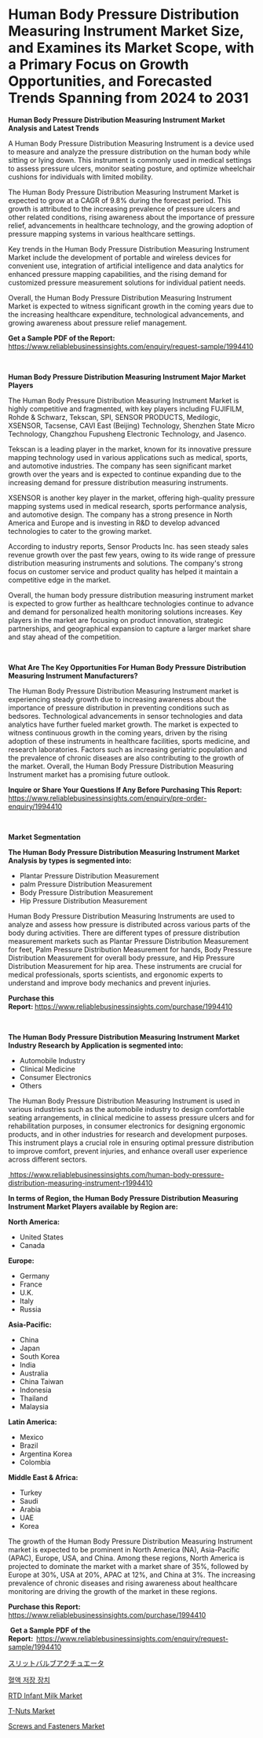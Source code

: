<p><h1>Human Body Pressure Distribution Measuring Instrument Market Size, and Examines its Market Scope, with a Primary Focus on Growth Opportunities, and Forecasted Trends Spanning from 2024 to 2031</h1></p><p><strong>Human Body Pressure Distribution Measuring Instrument Market Analysis and Latest Trends</strong></p>
<p><p>A Human Body Pressure Distribution Measuring Instrument is a device used to measure and analyze the pressure distribution on the human body while sitting or lying down. This instrument is commonly used in medical settings to assess pressure ulcers, monitor seating posture, and optimize wheelchair cushions for individuals with limited mobility.</p><p>The Human Body Pressure Distribution Measuring Instrument Market is expected to grow at a CAGR of 9.8% during the forecast period. This growth is attributed to the increasing prevalence of pressure ulcers and other related conditions, rising awareness about the importance of pressure relief, advancements in healthcare technology, and the growing adoption of pressure mapping systems in various healthcare settings.</p><p>Key trends in the Human Body Pressure Distribution Measuring Instrument Market include the development of portable and wireless devices for convenient use, integration of artificial intelligence and data analytics for enhanced pressure mapping capabilities, and the rising demand for customized pressure measurement solutions for individual patient needs.</p><p>Overall, the Human Body Pressure Distribution Measuring Instrument Market is expected to witness significant growth in the coming years due to the increasing healthcare expenditure, technological advancements, and growing awareness about pressure relief management.</p></p>
<p><strong>Get a Sample PDF of the Report:&nbsp;</strong> <a href="https://www.reliablebusinessinsights.com/enquiry/request-sample/1994410">https://www.reliablebusinessinsights.com/enquiry/request-sample/1994410</a></p>
<p>&nbsp;</p>
<p><strong>Human Body Pressure Distribution Measuring Instrument Major Market Players</strong></p>
<p><p>The Human Body Pressure Distribution Measuring Instrument Market is highly competitive and fragmented, with key players including FUJIFILM, Rohde & Schwarz, Tekscan, SPI, SENSOR PRODUCTS, Medilogic, XSENSOR, Tacsense, CAVI East (Beijing) Technology, Shenzhen State Micro Technology, Changzhou Fupusheng Electronic Technology, and Jasenco.</p><p>Tekscan is a leading player in the market, known for its innovative pressure mapping technology used in various applications such as medical, sports, and automotive industries. The company has seen significant market growth over the years and is expected to continue expanding due to the increasing demand for pressure distribution measuring instruments.</p><p>XSENSOR is another key player in the market, offering high-quality pressure mapping systems used in medical research, sports performance analysis, and automotive design. The company has a strong presence in North America and Europe and is investing in R&D to develop advanced technologies to cater to the growing market.</p><p>According to industry reports, Sensor Products Inc. has seen steady sales revenue growth over the past few years, owing to its wide range of pressure distribution measuring instruments and solutions. The company's strong focus on customer service and product quality has helped it maintain a competitive edge in the market.</p><p>Overall, the human body pressure distribution measuring instrument market is expected to grow further as healthcare technologies continue to advance and demand for personalized health monitoring solutions increases. Key players in the market are focusing on product innovation, strategic partnerships, and geographical expansion to capture a larger market share and stay ahead of the competition.</p></p>
<p>&nbsp;</p>
<p><strong>What Are The Key Opportunities For Human Body Pressure Distribution Measuring Instrument Manufacturers?</strong></p>
<p><p>The Human Body Pressure Distribution Measuring Instrument market is experiencing steady growth due to increasing awareness about the importance of pressure distribution in preventing conditions such as bedsores. Technological advancements in sensor technologies and data analytics have further fueled market growth. The market is expected to witness continuous growth in the coming years, driven by the rising adoption of these instruments in healthcare facilities, sports medicine, and research laboratories. Factors such as increasing geriatric population and the prevalence of chronic diseases are also contributing to the growth of the market. Overall, the Human Body Pressure Distribution Measuring Instrument market has a promising future outlook.</p></p>
<p><strong>Inquire or Share Your Questions If Any Before Purchasing This Report:</strong> <a href="https://www.reliablebusinessinsights.com/enquiry/pre-order-enquiry/1994410">https://www.reliablebusinessinsights.com/enquiry/pre-order-enquiry/1994410</a></p>
<p>&nbsp;</p>
<p><strong>Market Segmentation</strong></p>
<p><strong>The Human Body Pressure Distribution Measuring Instrument Market Analysis by types is segmented into:</strong></p>
<p><ul><li>Plantar Pressure Distribution Measurement</li><li>palm Pressure Distribution Measurement</li><li>Body Pressure Distribution Measurement</li><li>Hip Pressure Distribution Measurement</li></ul></p>
<p><p>Human Body Pressure Distribution Measuring Instruments are used to analyze and assess how pressure is distributed across various parts of the body during activities. There are different types of pressure distribution measurement markets such as Plantar Pressure Distribution Measurement for feet, Palm Pressure Distribution Measurement for hands, Body Pressure Distribution Measurement for overall body pressure, and Hip Pressure Distribution Measurement for hip area. These instruments are crucial for medical professionals, sports scientists, and ergonomic experts to understand and improve body mechanics and prevent injuries.</p></p>
<p><strong>Purchase this Report:&nbsp;</strong><a href="https://www.reliablebusinessinsights.com/purchase/1994410">https://www.reliablebusinessinsights.com/purchase/1994410</a></p>
<p>&nbsp;</p>
<p><strong>The Human Body Pressure Distribution Measuring Instrument Market Industry Research by Application is segmented into:</strong></p>
<p><ul><li>Automobile Industry</li><li>Clinical Medicine</li><li>Consumer Electronics</li><li>Others</li></ul></p>
<p><p>The Human Body Pressure Distribution Measuring Instrument is used in various industries such as the automobile industry to design comfortable seating arrangements, in clinical medicine to assess pressure ulcers and for rehabilitation purposes, in consumer electronics for designing ergonomic products, and in other industries for research and development purposes. This instrument plays a crucial role in ensuring optimal pressure distribution to improve comfort, prevent injuries, and enhance overall user experience across different sectors.</p></p>
<p><a href="https://www.reliablebusinessinsights.com/human-body-pressure-distribution-measuring-instrument-r1994410">&nbsp;https://www.reliablebusinessinsights.com/human-body-pressure-distribution-measuring-instrument-r1994410</a></p>
<p><strong>In terms of Region, the Human Body Pressure Distribution Measuring Instrument Market Players available by Region are:</strong></p>
<p>
    <p> <strong> North America: </strong>
        <ul>
            <li>United States</li>
            <li>Canada</li>
        </ul>
        </p> 
    <p> <strong> Europe: </strong>
        <ul>
            <li>Germany</li>
            <li>France</li>
            <li>U.K.</li>
            <li>Italy</li>
            <li>Russia</li>
        </ul>
        </p> 
    <p> <strong> Asia-Pacific: </strong>
        <ul>
            <li>China</li>
            <li>Japan</li>
            <li>South Korea</li>
            <li>India</li>
            <li>Australia</li>
            <li>China Taiwan</li>
            <li>Indonesia</li>
            <li>Thailand</li>
            <li>Malaysia</li>
        </ul>
        </p> 
    <p> <strong> Latin America: </strong>
        <ul>
            <li>Mexico</li>
            <li>Brazil</li>
            <li>Argentina Korea</li>
            <li>Colombia</li>
        </ul>
        </p> 
    <p> <strong> Middle East & Africa: </strong>
        <ul>
            <li>Turkey</li>
            <li>Saudi</li>
            <li>Arabia</li>
            <li>UAE</li>
            <li>Korea</li>
        </ul>
    </p>
    </p>
<p><p>The growth of the Human Body Pressure Distribution Measuring Instrument market is expected to be prominent in North America (NA), Asia-Pacific (APAC), Europe, USA, and China. Among these regions, North America is projected to dominate the market with a market share of 35%, followed by Europe at 30%, USA at 20%, APAC at 12%, and China at 3%. The increasing prevalence of chronic diseases and rising awareness about healthcare monitoring are driving the growth of the market in these regions.</p></p>
<p><strong>Purchase this Report: </strong><a href="https://www.reliablebusinessinsights.com/purchase/1994410">https://www.reliablebusinessinsights.com/purchase/1994410</a></p>
<p>&nbsp;<strong>Get a Sample PDF of the Report:&nbsp;&nbsp;</strong><a href="https://www.reliablebusinessinsights.com/enquiry/request-sample/1994410">https://www.reliablebusinessinsights.com/enquiry/request-sample/1994410</a></p>
<p><strong></strong></p>
<p><p><a href="https://github.com/FredaJerde/Market-Research-Report-List-1/blob/main/8700650116783.md">スリットバルブアクチュエータ</a></p><p><a href="https://github.com/regina00882/Market-Research-Report-List-1/blob/main/9154779125522.md">혈액 저장 장치</a></p><p><a href="https://issuu.com/reportprime-2/docs/rtd-infant-milk-market-size-2030.pptx">RTD Infant Milk Market</a></p><p><a href="https://github.com/ashepherd82/Market-Research-Report-List-5/blob/main/t-nuts-market.md">T-Nuts Market</a></p><p><a href="https://github.com/nafisalvee228/Market-Research-Report-List-1/blob/main/screws-and-fasteners-market.md">Screws and Fasteners Market</a></p></p>